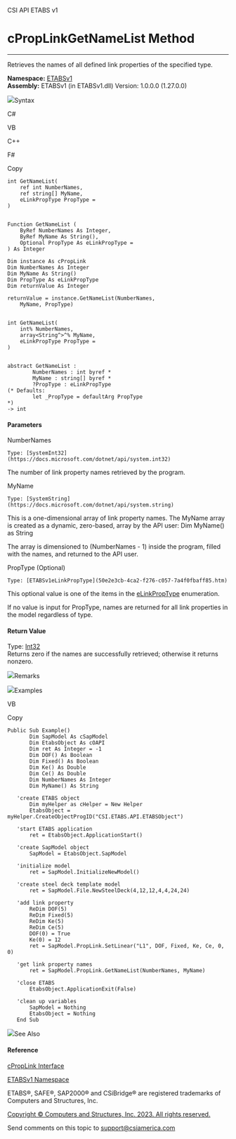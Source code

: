 ﻿

CSI API ETABS v1

# cPropLinkGetNameList Method  
  
---  
  
Retrieves the names of all defined link properties of the specified type.

**Namespace:** [ETABSv1](2780f1b8-2033-5289-2298-1cdb2a7508d9.htm)  
**Assembly:** ETABSv1 (in ETABSv1.dll) Version: 1.0.0.0 (1.27.0.0)

![](../icons/SectionExpanded.png)Syntax

C#

VB

C++

F#

Copy

    
    
    int GetNameList(
    	ref int NumberNames,
    	ref string[] MyName,
    	eLinkPropType PropType = 
    )
    
    
    Function GetNameList ( 
    	ByRef NumberNames As Integer,
    	ByRef MyName As String(),
    	Optional PropType As eLinkPropType = 
    ) As Integer
    
    Dim instance As cPropLink
    Dim NumberNames As Integer
    Dim MyName As String()
    Dim PropType As eLinkPropType
    Dim returnValue As Integer
    
    returnValue = instance.GetNameList(NumberNames, 
    	MyName, PropType)
    
    
    int GetNameList(
    	int% NumberNames, 
    	array<String^>^% MyName, 
    	eLinkPropType PropType = 
    )
    
    
    abstract GetNameList : 
            NumberNames : int byref * 
            MyName : string[] byref * 
            ?PropType : eLinkPropType 
    (* Defaults:
            let _PropType = defaultArg PropType 
    *)
    -> int 
    

#### Parameters

NumberNames

    Type: [SystemInt32](https://docs.microsoft.com/dotnet/api/system.int32)  
The number of link property names retrieved by the program.

MyName

    Type: [SystemString](https://docs.microsoft.com/dotnet/api/system.string)  
This is a one-dimensional array of link property names. The MyName array is
created as a dynamic, zero-based, array by the API user: Dim MyName() as
String

The array is dimensioned to (NumberNames \- 1) inside the program, filled with
the names, and returned to the API user.

PropType (Optional)

    Type: [ETABSv1eLinkPropType](50e2e3cb-4ca2-f276-c057-7a4f0fbaff85.htm)  
This optional value is one of the items in the
[eLinkPropType](50e2e3cb-4ca2-f276-c057-7a4f0fbaff85.htm) enumeration.

If no value is input for PropType, names are returned for all link properties
in the model regardless of type.

#### Return Value

Type: [Int32](https://docs.microsoft.com/dotnet/api/system.int32)  
Returns zero if the names are successfully retrieved; otherwise it returns
nonzero.

![](../icons/SectionExpanded.png)Remarks

![](../icons/SectionExpanded.png)Examples

VB

Copy

    
    
    Public Sub Example()
           Dim SapModel As cSapModel
           Dim EtabsObject As cOAPI
           Dim ret As Integer = -1
           Dim DOF() As Boolean
           Dim Fixed() As Boolean
           Dim Ke() As Double
           Dim Ce() As Double
           Dim NumberNames As Integer
           Dim MyName() As String
    
       'create ETABS object
           Dim myHelper as cHelper = New Helper
           EtabsObject = myHelper.CreateObjectProgID("CSI.ETABS.API.ETABSObject")
    
       'start ETABS application
           ret = EtabsObject.ApplicationStart()
    
       'create SapModel object
           SapModel = EtabsObject.SapModel
    
       'initialize model
           ret = SapModel.InitializeNewModel()
    
       'create steel deck template model
           ret = SapModel.File.NewSteelDeck(4,12,12,4,4,24,24)
    
       'add link property
           ReDim DOF(5)
           ReDim Fixed(5)
           ReDim Ke(5)
           ReDim Ce(5)
           DOF(0) = True
           Ke(0) = 12
           ret = SapModel.PropLink.SetLinear("L1", DOF, Fixed, Ke, Ce, 0, 0)
    
       'get link property names
           ret = SapModel.PropLink.GetNameList(NumberNames, MyName)
    
       'close ETABS
           EtabsObject.ApplicationExit(False)
    
       'clean up variables
           SapModel = Nothing
           EtabsObject = Nothing
       End Sub

![](../icons/SectionExpanded.png)See Also

#### Reference

[cPropLink Interface](a76cf100-6278-6a57-2daf-e0425fef43cb.htm)

[ETABSv1 Namespace](2780f1b8-2033-5289-2298-1cdb2a7508d9.htm)

ETABS®, SAFE®, SAP2000® and CSiBridge® are registered trademarks of Computers
and Structures, Inc.  

[Copyright © Computers and Structures, Inc. 2023. All rights
reserved.](http://www.csiamerica.com)

Send comments on this topic to
[support@csiamerica.com](mailto:support%40csiamerica.com?Subject=CSI%20API%20ETABS%20v1)

